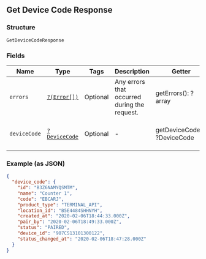 ## Get Device Code Response

### Structure

`GetDeviceCodeResponse`

### Fields

| Name | Type | Tags | Description | Getter | Setter |
|  --- | --- | --- | --- | --- | --- |
| `errors` | [`?(Error[])`](/doc/models/error.md) | Optional | Any errors that occurred during the request. | getErrors(): ?array | setErrors(?array errors): void |
| `deviceCode` | [`?DeviceCode`](/doc/models/device-code.md) | Optional | -  | getDeviceCode(): ?DeviceCode | setDeviceCode(?DeviceCode deviceCode): void |

### Example (as JSON)

```json
{
  "device_code": {
    "id": "B3Z6NAMYQSMTM",
    "name": "Counter 1",
    "code": "EBCARJ",
    "product_type": "TERMINAL_API",
    "location_id": "B5E4484SHHNYH",
    "created_at": "2020-02-06T18:44:33.000Z",
    "pair_by": "2020-02-06T18:49:33.000Z",
    "status": "PAIRED",
    "device_id": "907CS13101300122",
    "status_changed_at": "2020-02-06T18:47:28.000Z"
  }
}
```

